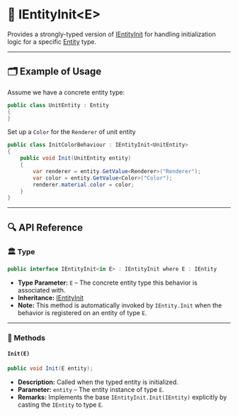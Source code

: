 #  🧩 IEntityInit&lt;E&gt;

Provides a strongly-typed version of [IEntityInit](IEntityInit.md) for handling initialization logic for a specific
[Entity](../Entities/Manual.md) type.

---

## 🗂 Example of Usage

Assume we have a concrete entity type:

```csharp
public class UnitEntity : Entity
{
}
```

Set up a `Color` for the `Renderer` of unit entity

```csharp
public class InitColorBehaviour : IEntityInit<UnitEntity>
{
    public void Init(UnitEntity entity)
    {
        var renderer = entity.GetValue<Renderer>("Renderer");
        var color = entity.GetValue<Color>("Color");
        renderer.material.color = color;
    }
}
```

---

## 🔍 API Reference

### 🏛️ Type <div id="-type"></div>

```csharp
public interface IEntityInit<in E> : IEntityInit where E : IEntity
```
- **Type Parameter:** `E` – The concrete entity type this behavior is associated with.
- **Inheritance:** [IEntityInit](IEntityInit.md)
- **Note:** This method is automatically invoked by `IEntity.Init` when the behavior is registered on an entity of
  type `E`.

---

### 🏹 Methods

#### `Init(E)`

```csharp
public void Init(E entity);
```

- **Description:** Called when the typed entity is initialized.
- **Parameter:** `entity` – The entity instance of type `E`.
- **Remarks:** Implements the base `IEntityInit.Init(IEntity)` explicitly by casting the `IEntity` to type `E`.
